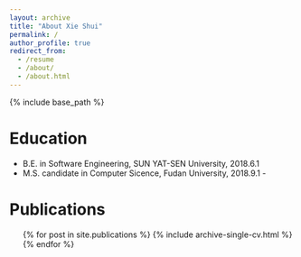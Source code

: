 ```yaml
---
layout: archive
title: "About Xie Shui"
permalink: /
author_profile: true
redirect_from:
  - /resume
  - /about/
  - /about.html
---
```


{% include base_path %}


Education
======
* B.E. in Software Engineering, SUN YAT-SEN University, 2018.6.1
* M.S. candidate in Computer Sicence, Fudan University, 2018.9.1 -


Publications
======
  <ul>{% for post in site.publications %}
    {% include archive-single-cv.html %}
  {% endfor %}</ul>
